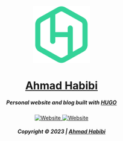 <div align="center">
	<a href="https://habibi2004.pages.dev/"><img src="./static/images/logo.svg" width="150" alt="HBBIIIII" /></a>
	<h1><a href="https://habibi2004.pages.dev">Ahmad Habibi</a></h1>
</div>

<h5 align="center">
  Personal website and blog 
  built with <a href="https://gohugo.io/" target="_blank">HUGO</a>
</h5>

<p align="center">
  <a href="https://habibi2004.pages.dev/" target="_blank">
    <img alt="Website" src="https://img.shields.io/website?down_message=offline&label=site&up_message=online&url=http%3A%2F%2Fhabibi2004.tech" />
  </a>
  <a href="https://habibi2004.pages.dev//" target="_blank">
    <img alt="Website" src="https://img.shields.io/badge/open-web-blue" />
  </a>
</p>
<h5 align="center">
	Copyright © 2023 | <a href="https://habibi2004.pages.dev//">Ahmad Habibi</a>
</h5>